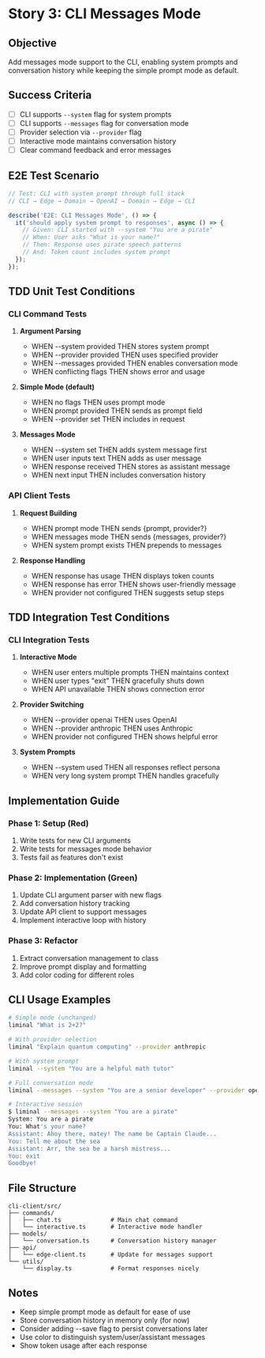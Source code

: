 # Story 3: CLI Messages Mode

## Objective
Add messages mode support to the CLI, enabling system prompts and conversation history while keeping the simple prompt mode as default.

## Success Criteria
- [ ] CLI supports `--system` flag for system prompts
- [ ] CLI supports `--messages` flag for conversation mode
- [ ] Provider selection via `--provider` flag
- [ ] Interactive mode maintains conversation history
- [ ] Clear command feedback and error messages

## E2E Test Scenario
```typescript
// Test: CLI with system prompt through full stack
// CLI → Edge → Domain → OpenAI → Domain → Edge → CLI

describe('E2E: CLI Messages Mode', () => {
  it('should apply system prompt to responses', async () => {
    // Given: CLI started with --system "You are a pirate"
    // When: User asks "What is your name?"
    // Then: Response uses pirate speech patterns
    // And: Token count includes system prompt
  });
});
```

## TDD Unit Test Conditions

### CLI Command Tests
1. **Argument Parsing**
   - WHEN --system provided THEN stores system prompt
   - WHEN --provider provided THEN uses specified provider
   - WHEN --messages provided THEN enables conversation mode
   - WHEN conflicting flags THEN shows error and usage

2. **Simple Mode (default)**
   - WHEN no flags THEN uses prompt mode
   - WHEN prompt provided THEN sends as prompt field
   - WHEN --provider set THEN includes in request

3. **Messages Mode**
   - WHEN --system set THEN adds system message first
   - WHEN user inputs text THEN adds as user message
   - WHEN response received THEN stores as assistant message
   - WHEN next input THEN includes conversation history

### API Client Tests
1. **Request Building**
   - WHEN prompt mode THEN sends {prompt, provider?}
   - WHEN messages mode THEN sends {messages, provider?}
   - WHEN system prompt exists THEN prepends to messages

2. **Response Handling**
   - WHEN response has usage THEN displays token counts
   - WHEN response has error THEN shows user-friendly message
   - WHEN provider not configured THEN suggests setup steps

## TDD Integration Test Conditions

### CLI Integration Tests
1. **Interactive Mode**
   - WHEN user enters multiple prompts THEN maintains context
   - WHEN user types "exit" THEN gracefully shuts down
   - WHEN API unavailable THEN shows connection error

2. **Provider Switching**
   - WHEN --provider openai THEN uses OpenAI
   - WHEN --provider anthropic THEN uses Anthropic
   - WHEN provider not configured THEN shows helpful error

3. **System Prompts**
   - WHEN --system used THEN all responses reflect persona
   - WHEN very long system prompt THEN handles gracefully

## Implementation Guide

### Phase 1: Setup (Red)
1. Write tests for new CLI arguments
2. Write tests for messages mode behavior
3. Tests fail as features don't exist

### Phase 2: Implementation (Green)
1. Update CLI argument parser with new flags
2. Add conversation history tracking
3. Update API client to support messages
4. Implement interactive loop with history

### Phase 3: Refactor
1. Extract conversation management to class
2. Improve prompt display and formatting
3. Add color coding for different roles

## CLI Usage Examples
```bash
# Simple mode (unchanged)
liminal "What is 2+2?"

# With provider selection
liminal "Explain quantum computing" --provider anthropic

# With system prompt
liminal --system "You are a helpful math tutor"

# Full conversation mode
liminal --messages --system "You are a senior developer" --provider openai

# Interactive session
$ liminal --messages --system "You are a pirate"
System: You are a pirate
You: What's your name?
Assistant: Ahoy there, matey! The name be Captain Claude...
You: Tell me about the sea
Assistant: Arr, the sea be a harsh mistress...
You: exit
Goodbye!
```

## File Structure
```
cli-client/src/
├── commands/
│   ├── chat.ts              # Main chat command
│   └── interactive.ts       # Interactive mode handler
├── models/
│   └── conversation.ts      # Conversation history manager
├── api/
│   └── edge-client.ts       # Update for messages support
└── utils/
    └── display.ts           # Format responses nicely
```

## Notes
- Keep simple prompt mode as default for ease of use
- Store conversation history in memory only (for now)
- Consider adding --save flag to persist conversations later
- Use color to distinguish system/user/assistant messages
- Show token usage after each response